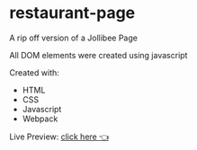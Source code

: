 # restaurant-page

A rip off version of a Jollibee Page

All DOM elements were created using javascript

Created with:
- HTML
- CSS
- Javascript
- Webpack

Live Preview: [click here :point_left:](https://sanjero20.github.io/restaurant-page/)
